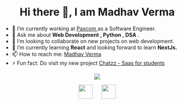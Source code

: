 

<!--
**Madhav243/Madhav243** is a ✨ _special_ ✨ repository because its `README.md` (this file) appears on your GitHub profile.

Here are some ideas to get you started:

- 🔭 I’m currently working on ...
- 🌱 I’m currently learning ...
- 👯 I’m looking to collaborate on ...
- 🤔 I’m looking for help with ...
- 💬 Ask me about ...
- 📫 How to reach me: ...
- 😄 Pronouns: ...
- ⚡ Fun fact: ...
-->

<h1 align="center">Hi there 👋, I am Madhav Verma</h1>

- 🔭 I’m currently working at <a href="https://paxcom.ai/" target="_blank" > Paxcom </a> as a Software Engineer. 
- 💬 Ask me about <strong>Web Development , Python , DSA </strong>.
- 👯 I’m looking to collaborate on new projects on web development.
- 🌱 I’m currently learning <strong>React</strong> and looking forward to learn <strong>NextJs.</strong>
- 📫 How to reach me: <a href="https://www.linkedin.com/in/madhav-verma-b13224183/" target="_blank"> Madhav Verma</a>
- ⚡ Fun fact: Do visit my new project <a href="https://chatz-lilac.vercel.app/" target="_blank">Chatzz - Saas for students</a>
<p align="center">
  <img src="https://github-readme-stats.vercel.app/api?username=Madhav243&count_private=true&show_icons=true">
  </p>
  
  <p align="center">
<a href="https://www.linkedin.com/in/madhav-verma-b13224183/" target="_blank"> <img height="38" width="38" src="https://cdn.jsdelivr.net/npm/simple-icons@v4/icons/linkedin.svg" / ></a>
  &nbsp;&nbsp;&nbsp;&nbsp;
  <a href="https://instagram.com/madhav.verma.961?igshid=1qhkdnt2a5469" target="_blank"> <img height="38" width="38" src="https://cdn.jsdelivr.net/npm/simple-icons@v4/icons/instagram.svg" / ></a>

</p>
